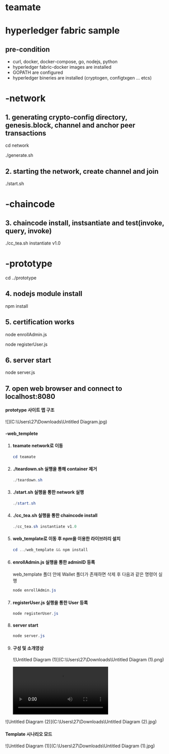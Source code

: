 # teamate

# hyperledger fabric sample 

## pre-condition

* curl, docker, docker-compose, go, nodejs, python 
* hyperledger fabric-docker images are installed
* GOPATH are configured
* hyperledger bineries are installed (cryptogen, configtxgen ... etcs)

# -network

## 1. generating crypto-config directory, genesis.block, channel and anchor peer transactions

cd network

./generate.sh

## 2. starting the network, create channel and join 

./start.sh

# -chaincode

## 3. chaincode install, instsantiate and test(invoke, query, invoke)

./cc_tea.sh instantiate v1.0

# -prototype

cd ../prototype

## 4. nodejs module install

npm install

## 5. certification works

node enrollAdmin.js

node registerUser.js

## 6. server start

node server.js

## 7. open web browser and connect to localhost:8080



#### prototype 사이트 맵 구조

![](C:\Users\27\Downloads\Untitled Diagram.jpg)

#### -web_templete

1. #### teamate network로 이동

   ```powershell
   cd teamate
   ```

2. #### ./teardown.sh 실행을 통해 container 제거

   ```powershell
   ./teardown.sh
   ```

3. #### ./start.sh 실행을 통한 network 실행

   ```powershell
   ./start.sh
   ```

4. #### ./cc_tea.sh 실행을 통한 chaincode install

   ```powershell
   ./cc_tea.sh instantiate v1.0
   ```

5. #### web_template로 이동 후 npm을 이용한 라이브러리 설치

   ```powershell
   cd ../web_template && npm install
   ```

6. #### enrollAdmin.js 실행을 통한 adminID 등록

   web_template 폴더 안에 Wallet 폴더가 존재하면 삭제 후 다음과 같은 명령어 실행

   ```powershell
   node enrollAdmin.js
   ```

7. ####  registerUser.js 실행을 통한 User 등록

   ```powershell
   node registerUser.js
   ```

8. #### server start

   ```powershell
   node server.js
   ```

   

9. #### 구성 및 소개영상

   ![Untitled Diagram (1)](C:\Users\27\Downloads\Untitled Diagram (1).png)

   <video src="C:\Users\27\Downloads\ezgif.com-video-to-gif.mp4"></video>

![Untitled Diagram (2)](C:\Users\27\Downloads\Untitled Diagram (2).jpg)

#### Template 시나리오 모드

![Untitled Diagram (1)](C:\Users\27\Downloads\Untitled Diagram (1).jpg)



